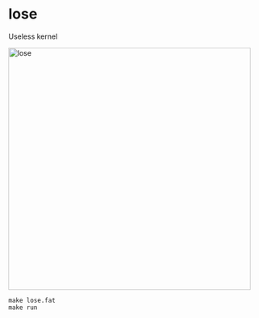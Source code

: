 # lose
Useless kernel

<img width="480" alt="lose" src="https://user-images.githubusercontent.com/23075789/218325226-c3caa1eb-d5fc-45ee-8073-a76beddc275a.png">

```
make lose.fat
make run
```
